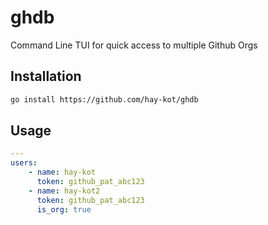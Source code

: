 # ghdb

Command Line TUI for quick access to multiple Github Orgs

## Installation

```bash
go install https://github.com/hay-kot/ghdb
```

## Usage


```yaml
---
users:
    - name: hay-kot
      token: github_pat_abc123
    - name: hay-kot2
      token: github_pat_abc123
      is_org: true
```
